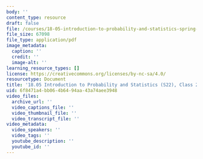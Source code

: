 ```yaml
---
body: ''
content_type: resource
draft: false
file: /courses/18-05-introduction-to-probability-and-statistics-spring-2022/mit18_05_s22_class20_pset.pdf
file_size: 67098
file_type: application/pdf
image_metadata:
  caption: ''
  credit: ''
  image-alt: ''
learning_resource_types: []
license: https://creativecommons.org/licenses/by-nc-sa/4.0/
resourcetype: Document
title: '18.05 Introduction to Probability and Statistics (S22), Class 20: Problems'
uid: 6f8471a4-bb06-4b64-94aa-43a74aee3948
video_files:
  archive_url: ''
  video_captions_file: ''
  video_thumbnail_file: ''
  video_transcript_file: ''
video_metadata:
  video_speakers: ''
  video_tags: ''
  youtube_description: ''
  youtube_id: ''
---
```

